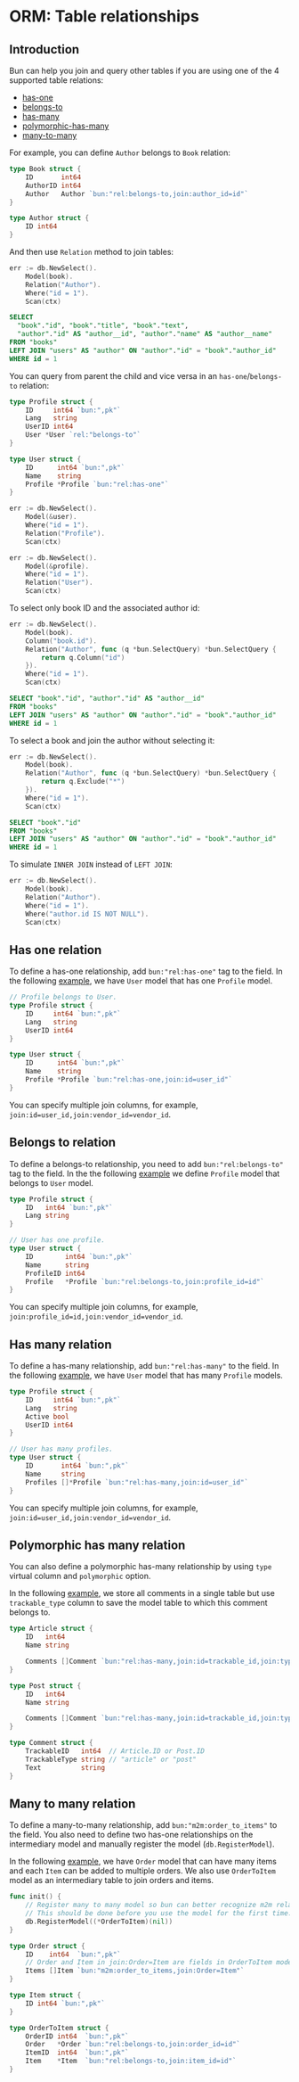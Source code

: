 # ORM: Table relationships

## Introduction

Bun can help you join and query other tables if you are using one of the 4 supported table
relations:

- [has-one](#has-one-relation)
- [belongs-to](#belongs-to-relation)
- [has-many](#has-many-relation)
- [polymorphic-has-many](#polymorphic-has-many-relation)
- [many-to-many](#many-to-many-relation)

For example, you can define `Author` belongs to `Book` relation:

```go
type Book struct {
	ID		 int64
	AuthorID int64
	Author	 Author `bun:"rel:belongs-to,join:author_id=id"`
}

type Author struct {
	ID int64
}
```

And then use `Relation` method to join tables:

```go
err := db.NewSelect().
	Model(book).
	Relation("Author").
	Where("id = 1").
	Scan(ctx)
```

```sql
SELECT
  "book"."id", "book"."title", "book"."text",
  "author"."id" AS "author__id", "author"."name" AS "author__name"
FROM "books"
LEFT JOIN "users" AS "author" ON "author"."id" = "book"."author_id"
WHERE id = 1
```

You can query from parent the child and vice versa in an `has-one`/`belongs-to` relation:

```go
type Profile struct {
	ID     int64 `bun:",pk"`
	Lang   string
	UserID int64
	User *User `rel:"belongs-to"`
}

type User struct {
	ID      int64 `bun:",pk"`
	Name    string
	Profile *Profile `bun:"rel:has-one"`
}

err := db.NewSelect().
	Model(&user).
	Where("id = 1").
	Relation("Profile").
	Scan(ctx)

err := db.NewSelect().
	Model(&profile).
	Where("id = 1").
	Relation("User").
	Scan(ctx)
```

To select only book ID and the associated author id:

```go
err := db.NewSelect().
	Model(book).
	Column("book.id").
	Relation("Author", func (q *bun.SelectQuery) *bun.SelectQuery {
		return q.Column("id")
	}).
    Where("id = 1").
	Scan(ctx)
```

```sql
SELECT "book"."id", "author"."id" AS "author__id"
FROM "books"
LEFT JOIN "users" AS "author" ON "author"."id" = "book"."author_id"
WHERE id = 1
```

To select a book and join the author without selecting it:

```go
err := db.NewSelect().
	Model(book).
	Relation("Author", func (q *bun.SelectQuery) *bun.SelectQuery {
		return q.Exclude("*")
	}).
    Where("id = 1").
	Scan(ctx)
```

```sql
SELECT "book"."id"
FROM "books"
LEFT JOIN "users" AS "author" ON "author"."id" = "book"."author_id"
WHERE id = 1
```

To simulate `INNER JOIN` instead of `LEFT JOIN`:

```go
err := db.NewSelect().
	Model(book).
	Relation("Author").
    Where("id = 1").
    Where("author.id IS NOT NULL").
	Scan(ctx)
```

## Has one relation

To define a has-one relationship, add `bun:"rel:has-one"` tag to the field. In the following
[example](https://github.com/uptrace/bun/tree/master/example/rel-has-one), we have `User` model that
has one `Profile` model.

```go
// Profile belongs to User.
type Profile struct {
	ID     int64 `bun:",pk"`
	Lang   string
	UserID int64
}

type User struct {
	ID      int64 `bun:",pk"`
	Name    string
	Profile *Profile `bun:"rel:has-one,join:id=user_id"`
}
```

You can specify multiple join columns, for example, `join:id=user_id,join:vendor_id=vendor_id`.

## Belongs to relation

To define a belongs-to relationship, you need to add `bun:"rel:belongs-to"` tag to the field. In the
the following [example](https://github.com/uptrace/bun/tree/master/example/rel-belongs-to) we define
`Profile` model that belongs to `User` model.

```go
type Profile struct {
	ID   int64 `bun:",pk"`
	Lang string
}

// User has one profile.
type User struct {
	ID        int64 `bun:",pk"`
	Name      string
	ProfileID int64
	Profile   *Profile `bun:"rel:belongs-to,join:profile_id=id"`
}
```

You can specify multiple join columns, for example, `join:profile_id=id,join:vendor_id=vendor_id`.

## Has many relation

To define a has-many relationship, add `bun:"rel:has-many"` to the field. In the following
[example](https://github.com/uptrace/bun/tree/master/example/rel-has-many), we have `User` model
that has many `Profile` models.

```go
type Profile struct {
	ID     int64 `bun:",pk"`
	Lang   string
	Active bool
	UserID int64
}

// User has many profiles.
type User struct {
	ID       int64 `bun:",pk"`
	Name     string
	Profiles []*Profile `bun:"rel:has-many,join:id=user_id"`
}
```

You can specify multiple join columns, for example, `join:id=user_id,join:vendor_id=vendor_id`.

## Polymorphic has many relation

You can also define a polymorphic has-many relationship by using `type` virtual column and
`polymorphic` option.

In the following
[example](https://github.com/uptrace/bun/tree/master/example/rel-has-many-polymorphic), we store all
comments in a single table but use `trackable_type` column to save the model table to which this
comment belongs to.

```go
type Article struct {
	ID   int64
	Name string

	Comments []Comment `bun:"rel:has-many,join:id=trackable_id,join:type=trackable_type,polymorphic"`
}

type Post struct {
	ID   int64
	Name string

	Comments []Comment `bun:"rel:has-many,join:id=trackable_id,join:type=trackable_type,polymorphic"`
}

type Comment struct {
	TrackableID   int64  // Article.ID or Post.ID
	TrackableType string // "article" or "post"
	Text          string
}
```

## Many to many relation

To define a many-to-many relationship, add `bun:"m2m:order_to_items"` to the field. You also need to
define two has-one relationships on the intermediary model and manually register the model
(`db.RegisterModel`).

In the following [example](https://github.com/uptrace/bun/tree/master/example/rel-many-to-many), we
have `Order` model that can have many items and each `Item` can be added to multiple orders. We also
use `OrderToItem` model as an intermediary table to join orders and items.

```go
func init() {
    // Register many to many model so bun can better recognize m2m relation.
    // This should be done before you use the model for the first time.
    db.RegisterModel((*OrderToItem)(nil))
}

type Order struct {
	ID    int64  `bun:",pk"`
    // Order and Item in join:Order=Item are fields in OrderToItem model
	Items []Item `bun:"m2m:order_to_items,join:Order=Item"`
}

type Item struct {
	ID int64 `bun:",pk"`
}

type OrderToItem struct {
	OrderID int64  `bun:",pk"`
	Order   *Order `bun:"rel:belongs-to,join:order_id=id"`
	ItemID  int64  `bun:",pk"`
	Item    *Item  `bun:"rel:belongs-to,join:item_id=id"`
}
```
